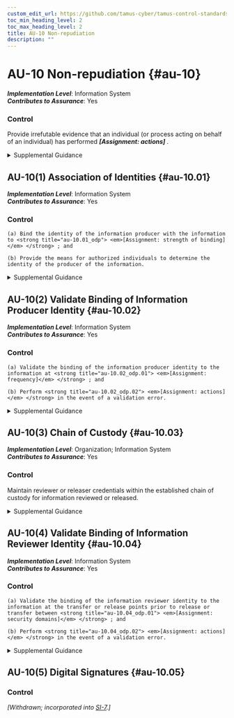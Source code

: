 ```yaml
---
custom_edit_url: https://github.com/tamus-cyber/tamus-control-standards/tree/main/content/tamus.edu/TAMUS_profile.xml
toc_min_heading_level: 2
toc_max_heading_level: 2
title: AU-10 Non-repudiation
description: ""
---
```


# AU-10 Non-repudiation {#au-10}

_**Implementation Level**_: Information System\
_**Contributes to Assurance**_: Yes

### Control

Provide irrefutable evidence that an individual (or process acting on behalf of an individual) has performed <strong title="au-10_odp"> <em>[Assignment: actions]</em> </strong>.


<details><summary>Supplemental Guidance</summary>Types of individual actions covered by non-repudiation include creating information, sending and receiving messages, and approving information. Non-repudiation protects against claims by authors of not having authored certain documents, senders of not having transmitted messages, receivers of not having received messages, and signatories of not having signed documents. Non-repudiation services can be used to determine if information originated from an individual or if an individual took specific actions (e.g., sending an email, signing a contract, approving a procurement request, or receiving specific information). Organizations obtain non-repudiation services by employing various techniques or mechanisms, including digital signatures and digital message receipts.</details>


## AU-10(1) Association of Identities {#au-10.01}

_**Implementation Level**_: Information System\
_**Contributes to Assurance**_: Yes

### Control



    (a) Bind the identity of the information producer with the information to <strong title="au-10.01_odp"> <em>[Assignment: strength of binding]</em> </strong> ; and

    (b) Provide the means for authorized individuals to determine the identity of the producer of the information.


<details><summary>Supplemental Guidance</summary>Binding identities to the information supports audit requirements that provide organizational personnel with the means to identify who produced specific information in the event of an information transfer. Organizations determine and approve the strength of attribute binding between the information producer and the information based on the security category of the information and other relevant risk factors.</details>


## AU-10(2) Validate Binding of Information Producer Identity {#au-10.02}

_**Implementation Level**_: Information System\
_**Contributes to Assurance**_: Yes

### Control



    (a) Validate the binding of the information producer identity to the information at <strong title="au-10.02_odp.01"> <em>[Assignment: frequency]</em> </strong> ; and

    (b) Perform <strong title="au-10.02_odp.02"> <em>[Assignment: actions]</em> </strong> in the event of a validation error.


<details><summary>Supplemental Guidance</summary>Validating the binding of the information producer identity to the information prevents the modification of information between production and review. The validation of bindings can be achieved by, for example, using cryptographic checksums. Organizations determine if validations are in response to user requests or generated automatically.</details>


## AU-10(3) Chain of Custody {#au-10.03}

_**Implementation Level**_: Organization; Information System\
_**Contributes to Assurance**_: Yes

### Control

Maintain reviewer or releaser credentials within the established chain of custody for information reviewed or released.


<details><summary>Supplemental Guidance</summary>Chain of custody is a process that tracks the movement of evidence through its collection, safeguarding, and analysis life cycle by documenting each individual who handled the evidence, the date and time the evidence was collected or transferred, and the purpose for the transfer. If the reviewer is a human or if the review function is automated but separate from the release or transfer function, the system associates the identity of the reviewer of the information to be released with the information and the information label. In the case of human reviews, maintaining the credentials of reviewers or releasers provides the organization with the means to identify who reviewed and released the information. In the case of automated reviews, it ensures that only approved review functions are used.</details>


## AU-10(4) Validate Binding of Information Reviewer Identity {#au-10.04}

_**Implementation Level**_: Information System\
_**Contributes to Assurance**_: Yes

### Control



    (a) Validate the binding of the information reviewer identity to the information at the transfer or release points prior to release or transfer between <strong title="au-10.04_odp.01"> <em>[Assignment: security domains]</em> </strong> ; and

    (b) Perform <strong title="au-10.04_odp.02"> <em>[Assignment: actions]</em> </strong> in the event of a validation error.


<details><summary>Supplemental Guidance</summary>Validating the binding of the information reviewer identity to the information at transfer or release points prevents the unauthorized modification of information between review and the transfer or release. The validation of bindings can be achieved by using cryptographic checksums. Organizations determine if validations are in response to user requests or generated automatically.</details>


## AU-10(5) Digital Signatures {#au-10.05}

### Control

<em>[Withdrawn; incorporated into [SI-7](/catalog/si/si-07#si-07).]</em>

